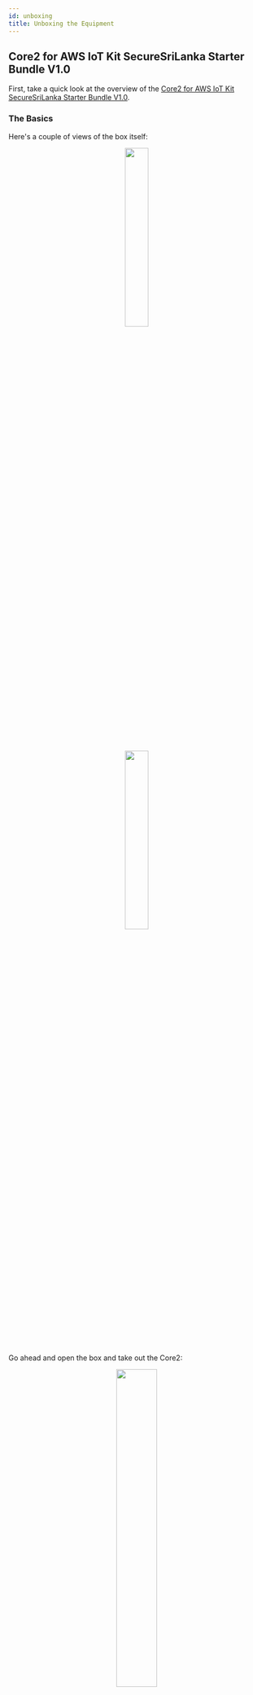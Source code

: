 ```yaml
---
id: unboxing
title: Unboxing the Equipment
---
```


## Core2 for AWS IoT Kit SecureSriLanka Starter Bundle V1.0

First, take a quick look at the overview of the [Core2 for AWS IoT Kit SecureSriLanka Starter Bundle V1.0](https://shop.m5stack.com/collections/m5-controllers/products/aws-iot-Core2-SecureSriLanka-starter-bundle-v1-0/).

### The Basics

Here's a couple of views of the box itself: 

<p align="center">

<img src="/img/workshops/starter/Kit-Unbox-1.png" width="30%" />

</p>

<p align="center">

<img src="/img/workshops/starter/Kit-Unbox-2.png" width="30%" />

</p>

Go ahead and open the box and take out the Core2:
<p align="center">

<img src="/img/workshops/starter/Kit-Unbox-3.png" width="40%" />

</p>

Remove the USB-C cable and insert the USB-C end into the Core2 as shown:
<p align="center">

<img src="/img/workshops/starter/Kit-USB-Plugin.png" width="40%" />

</p>

### Core2 visual overview
Familiarize yourself with the Core2 ports, buttons, and additional features as shown below.

<p align="center">

<img src="/img/workshops/starter/kit-front.png" width="60%" />

<p />
<hr width="60%"/>
<p />

<img src="/img/workshops/starter/kit-left.png" width="60%" />

<p />
<hr width="60%"/>
<p />

<img src="/img/workshops/starter/kit-right.png" width="60%" />

<p />
<hr width="60%"/>
<p />

<img src="/img/workshops/starter/kit-back.png" width="60%" />

<p />
<hr width="60%"/>
<p />

<img src="/img/workshops/starter/kit-top.png" width="60%" />

<p />
<hr width="60%"/>
<p />

<img src="/img/workshops/starter/kit-bottom.png" width="60%" />

<p />
<hr width="60%"/>
<p />

</p>


### Additional components
Below are some additional components that connect to the Core2 and will be used in the workshop . 

#### GPS unit

<p align="center">

<img src="/img/workshops/starter/GPS.png" width="50%" />

</p>

<p align="center">

<img src="/img/workshops/starter/GPS-back.png" width="30%" />

</p>

#### Grove connector cables

<p align="center">

<img src="/img/workshops/starter/kit-connector.png" width="80%" />

</p>

#### 3:1 Hub

<p align="center">

<img src="/img/workshops/starter/Sensor-Wiring.png" width="60%" />

</p>

#### Encoder and ENV III Sensors

<p align="center">

<img src="/img/workshops/starter/Encoder_and_Env.png" width="40%" />

</p>




